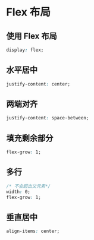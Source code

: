 # Flex 布局
## 使用 Flex 布局
```css
display: flex;
```

## 水平居中
```css
justify-content: center;
```

## 两端对齐
```css
justify-content: space-between;
```

## 填充剩余部分
```css
flex-grow: 1;
```

## 多行
```css
/* 不会超出父元素*/
width: 0;
flex-grow: 1;
```

## 垂直居中
```css
align-items: center;
```

